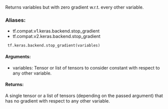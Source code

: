Returns variables but with zero gradient w.r.t. every other variable.
### Aliases:
- tf.compat.v1.keras.backend.stop_gradient
- tf.compat.v2.keras.backend.stop_gradient

```
 tf.keras.backend.stop_gradient(variables)
```
#### Arguments:
- variables: Tensor or list of tensors to consider constant with respect to any other variable.
#### Returns:
A single tensor or a list of tensors (depending on the passed argument) that has no gradient with respect to any other variable.
